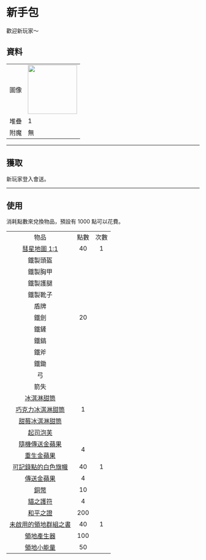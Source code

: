 # 新手包
歡迎新玩家～

## 資料
<table>
    <tr><td align="end">圖像</td><td><img src="https://i.imgur.com/KqzjESH.png" width="128"/></td></tr>
    <tr><td align="end">堆疊</td><td>1</td></tr>
    <tr><td align="end">附魔</td><td>無</td></tr>
</table>

---

## 獲取
新玩家登入會送。

---

## 使用
消耗點數來兌換物品，預設有 1000 點可以花費。

<table>
    <tr><td align="center">物品</td><td align="center">點數</td><td align="center">次數</td></tr>
    <tr><td align="center"><a href="world_map_view.md">彗星地圖 1:1</a></td><td align="center">40</td><td align="center">1</td></tr>
    <tr><td align="center">鐵製頭盔</td><td align="center" rowspan="11">20</td><td align="center" rowspan="18"></tr>
    <tr><td align="center">鐵製胸甲</td></tr>
    <tr><td align="center">鐵製護腿</td></tr>
    <tr><td align="center">鐵製靴子</td></tr>
    <tr><td align="center">盾牌</td></tr>
    <tr><td align="center">鐵劍</td></tr>
    <tr><td align="center">鐵鏟</td></tr>
    <tr><td align="center">鐵鎬</td></tr>
    <tr><td align="center">鐵斧</td></tr>
    <tr><td align="center">鐵鋤</td></tr>
    <tr><td align="center">弓</td></tr>
    <tr><td align="center">箭失</td><td align="center" rowspan="5">1</td></tr>
    <tr><td align="center"><a href="../food/ice_cream_cone.md">冰淇淋甜筒</a></td></tr>
    <tr><td align="center"><a href="../food/ice_cream_cone.md">巧克力冰淇淋甜筒</a></td></tr>
    <tr><td align="center"><a href="../food/ice_cream_cone.md">甜莓冰淇淋甜筒</a></td></tr>
    <tr><td align="center"><a href="../food/cheese_puff.md">起司泡芙</a></td></tr>
    <tr><td align="center"><a href="../item/random_transfer.md">隨機傳送金蘋果</a></td><td align="center" rowspan="2">4</td></tr>
    <tr><td align="center"><a href="../item/back.md">重生金蘋果</a></td></tr>
    <tr><td align="center"><a href="../item/record_point_banner.md">可記錄點的白色旗幟</a></td><td align="center">40</td><td align="center">1</td></tr>
    <tr><td align="center"><a href="../item/transfer.md">傳送金蘋果</a></td><td align="center">4</td><td align="center" rowspan="3"></td></tr>
    <tr><td align="center"><a href="../item/coin.md">銅幣</a></td><td align="center">10</td></tr>
    <tr><td align="center"><a href="../item/cat_amulet.md">貓之護符</a></td><td align="center">4</td></tr>
    <tr><td align="center"><a href="../item/peaceful_proof.md">和平之證</a></td><td align="center">200</td><td align="center" rowspan="3">1</td></tr>
    <tr><td align="center"><a href="../item/land_system_book.md">未啟用的領地群組之書</a></td><td align="center">40</td></tr>
    <tr><td align="center"><a href="../item/land_block.md">領地產生器</a></td><td align="center">100</td></tr>
    <tr><td align="center"><a href="../item/land_energy.md">領地小能量</a></td><td align="center">50</td><td align="center"></td></tr>
</table>